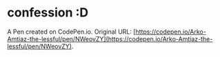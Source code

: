 # confession :D

A Pen created on CodePen.io. Original URL: [https://codepen.io/Arko-Amtiaz-the-lessful/pen/NWeovZY](https://codepen.io/Arko-Amtiaz-the-lessful/pen/NWeovZY).


